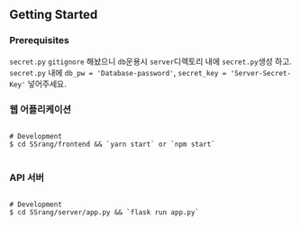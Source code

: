 ## Getting Started

### Prerequisites
`secret.py` `gitignore` 해놨으니 `db`운용시 `server`디렉토리 내에 `secret.py`생성 하고.<br>
`secret.py` 내에 `db_pw = 'Database-password'`, `secret_key = 'Server-Secret-Key'` 넣어주세요.

### 웹 어플리케이션

<pre>
<code>
# Development
$ cd SSrang/frontend && `yarn start` or `npm start`
</code>
</pre>

### API 서버

<pre>
<code>
# Development
$ cd SSrang/server/app.py && `flask run app.py`
</code>
</pre>
